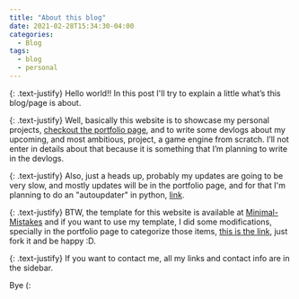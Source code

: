 ```yaml
---
title: "About this blog"
date: 2021-02-28T15:34:30-04:00
categories:
  - Blog
tags:
  - blog
  - personal
---
```

{: .text-justify}
Hello world!! In this post I'll try to explain a little what’s this blog/page is about.

{: .text-justify}
Well, basically this website is to showcase my personal projects, [checkout the portfolio page](/portfolio/), and to write some devlogs about my upcoming, and most ambitious, project, a game engine from scratch. I’ll not enter in details about that because it is something that I’m planning to write in the devlogs.

{: .text-justify}
Also, just a heads up, probably my updates are going to be very slow, and mostly updates will be in the portfolio page, and for that I'm planning to do an "autoupdater" in python, [link](https://github.com/eHonnef/personal-site-updater-py).

{: .text-justify}
BTW, the template for this website is available at [Minimal-Mistakes](https://github.com/mmistakes/minimal-mistakes) and if you want to use my template, I did some modifications, specially in the portfolio page to categorize those items, [this is the link](https://github.com/eHonnef/ehonnef.github.io), just fork it and be happy :D.

{: .text-justify}
If you want to contact me, all my links and contact info are in the sidebar.

Bye (:
